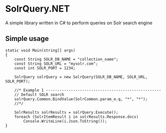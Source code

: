 # SolrQuery.NET
A simple library written in C# to perform queries on Solr search engine

## Simple usage

```
static void Main(string[] args)
{
    const String SOLR_DB_NAME = "collection_name";
    const String SOLR_URL = "mysolr.com";
    const int SOLR_PORT = 1234;

    SolrQuery solrQuery = new SolrQuery(SOLR_DB_NAME, SOLR_URL, SOLR_PORT);

    //* Example 1 ---------------------------------------------------
    // Default SOLR search
    solrQuery.Common.BindValue(SolrCommon.param_e.q, "*", "*");
    //*/

    SolrResults solrResults = solrQuery.Execute();
    foreach (SolrItemResult i in solrResults.Response.docs)
        Console.WriteLine(i.Json.ToString());
}
```
